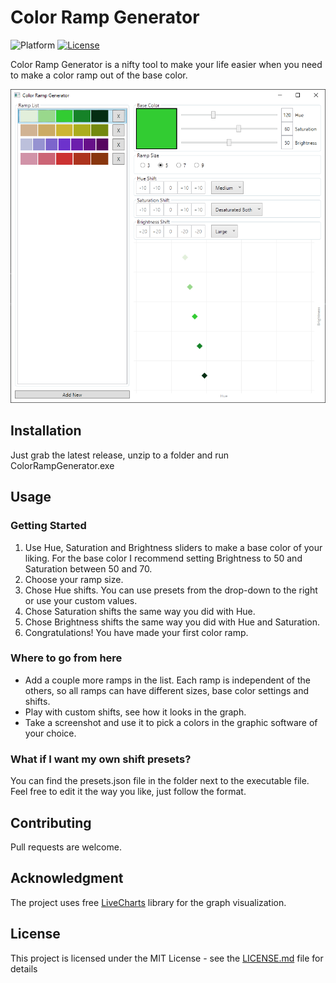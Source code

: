 ﻿# Color Ramp Generator
![Platform](https://img.shields.io/badge/platform-win--32%20%7C%20win--64-lightgrey) [![License](https://img.shields.io/badge/license-MIT-brightgreen)](/LICENSE.md)

Color Ramp Generator is a nifty tool to make your life easier when you need to make a color ramp out of the base color.

![Screenshot](/screenshot.png?raw=true)

## Installation
Just grab the latest release, unzip to a folder and run ColorRampGenerator.exe

## Usage

### Getting Started
1. Use Hue, Saturation and Brightness sliders to make a base color of your liking. For the base color I recommend setting Brightness to 50 and Saturation between 50 and 70.
2. Choose your ramp size.
3. Chose Hue shifts. You can use presets from the drop-down to the right or use your custom values.
4. Chose Saturation shifts the same way you did with Hue.
5. Chose Brightness shifts the same way you did with Hue and Saturation.
6. Congratulations! You have made your first color ramp.

### Where to go from here
* Add a couple more ramps in the list. Each ramp is independent of the others, so all ramps can have different sizes, base color settings and shifts.
* Play with custom shifts, see how it looks in the graph.
* Take a screenshot and use it to pick a colors in the graphic software of your choice.

### What if I want my own shift presets?
You can find the presets.json file in the folder next to the executable file. Feel free to edit it the way you like, just follow the format.

## Contributing
Pull requests are welcome.

## Acknowledgment
The project uses free [LiveCharts](https://github.com/Live-Charts/Live-Charts/) library for the graph visualization.

## License
This project is licensed under the MIT License - see the [LICENSE.md](/LICENSE.md) file for details